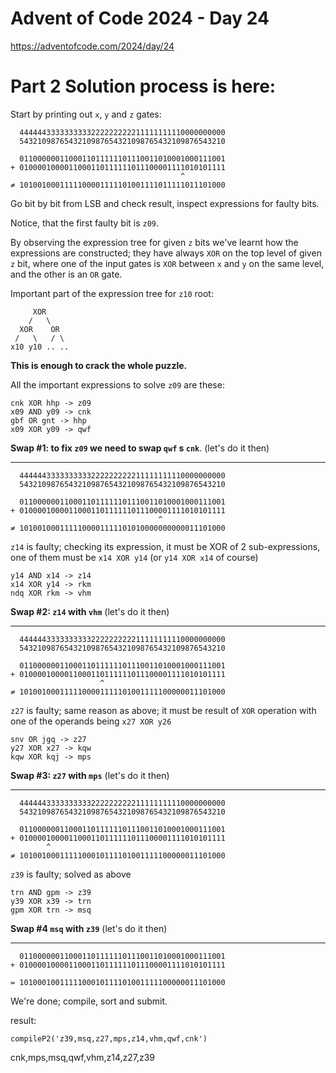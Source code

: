 # Advent of Code 2024 - Day 24

https://adventofcode.com/2024/day/24


# Part 2 Solution process is here:

Start by printing out `x`, `y` and `z` gates:

```
  4444443333333333222222222211111111110000000000
  5432109876543210987654321098765432109876543210

  0110000001100011011111101110011010001000111001
+ 0100001000011000110111111011100001111010101111
                                      ^
≠ 1010010001111100001111101001111011111011101000
```
Go bit by bit from LSB and check result, inspect expressions for faulty bits.

Notice, that the first faulty bit is `z09`.

By observing the expression tree for given `z` bits we've learnt how the expressions are constructed; they have always `XOR` on the top level of given `z` bit, where one of the input gates is `XOR` between `x` and `y` on the same level, and the other is an `OR` gate.

Important part of the expression tree for `z10` root:
```
     XOR
    /   \
  XOR    OR
 /   \   / \
x10 y10 .. ..
```

**This is enough to crack the whole puzzle.**

All the important expressions to solve `z09` are these:

```
cnk XOR hhp -> z09
x09 AND y09 -> cnk
gbf OR gnt -> hhp
x09 XOR y09 -> qwf
```

**Swap #1: to fix `z09` we need to swap `qwf` s `cnk`**. (let's do it then)

---

```
  4444443333333333222222222211111111110000000000
  5432109876543210987654321098765432109876543210

  0110000001100011011111101110011010001000111001
+ 0100001000011000110111111011100001111010101111
                                 ^              
≠ 1010010001111100001111101010000000000011101000
```

`z14` is faulty; checking its expression, it must be XOR of 2 sub-expressions, one of them must be `x14 XOR y14` (or `y14 XOR x14` of course)

```
y14 AND x14 -> z14
x14 XOR y14 -> rkm
ndq XOR rkm -> vhm
```

**Swap #2: `z14` with `vhm`** (let's do it then)

---

```
  4444443333333333222222222211111111110000000000
  5432109876543210987654321098765432109876543210

  0110000001100011011111101110011010001000111001
+ 0100001000011000110111111011100001111010101111
                    ^
≠ 1010010001111100001111101001111100000011101000
```

`z27` is faulty; same reason as above; it must be result of `XOR` operation with one of the operands being `x27 XOR y26`
```
snv OR jgq -> z27 
y27 XOR x27 -> kqw
kqw XOR kqj -> mps
```
**Swap #3: `z27` with `mps`** (let's do it then)

---

```
  4444443333333333222222222211111111110000000000
  5432109876543210987654321098765432109876543210

  0110000001100011011111101110011010001000111001
+ 0100001000011000110111111011100001111010101111
        ^
≠ 1010010001111100010111101001111100000011101000
```

`z39` is faulty; solved as above

```
trn AND gpm -> z39
y39 XOR x39 -> trn
gpm XOR trn -> msq
```
**Swap #4 `msq` with `z39`** (let's do it then)

---

```
  0110000001100011011111101110011010001000111001
+ 0100001000011000110111111011100001111010101111

= 1010001001111100010111101001111100000011101000
```

We're done; compile, sort and submit.

result:

`compileP2('z39,msq,z27,mps,z14,vhm,qwf,cnk')`

cnk,mps,msq,qwf,vhm,z14,z27,z39